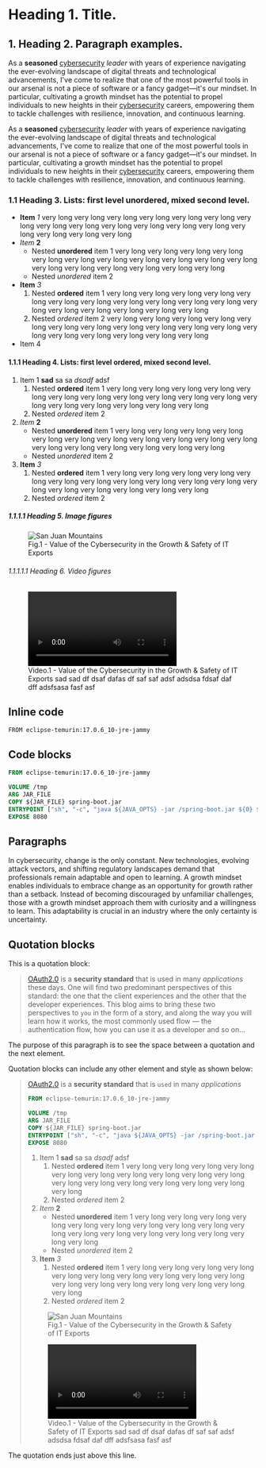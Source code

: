 # Heading 1. Title.

## 1. Heading 2. Paragraph examples.

As a **seasoned** [cybersecurity](https://en.wikipedia.org/wiki/Computer_security "Computer Security") _leader_ with years of experience navigating the ever-evolving landscape of digital
threats and technological advancements, I've come to realize that one of the most powerful tools in our arsenal is not a
piece of software or a fancy gadget—it's our mindset. In particular, cultivating a growth mindset has the potential to
propel individuals to new heights in their [cybersecurity](https://en.wikipedia.org/wiki/Computer_security "Computer Security") careers, empowering them to tackle challenges with resilience,
innovation, and continuous learning.

As a **seasoned** [cybersecurity](https://en.wikipedia.org/wiki/Computer_security "Computer Security") _leader_ with years of experience navigating the ever-evolving landscape of digital
threats and technological advancements, I've come to realize that one of the most powerful tools in our arsenal is not a
piece of software or a fancy gadget—it's our mindset. In particular, cultivating a growth mindset has the potential to
propel individuals to new heights in their [cybersecurity](https://en.wikipedia.org/wiki/Computer_security "Computer Security") careers, empowering them to tackle challenges with resilience,
innovation, and continuous learning.

### 1.1 Heading 3. Lists: first level unordered, mixed second level.

- **Item** _1_ very long very long very long very long very long very long very long very long very long very long very
  long very long very long very long very long very long very long
- _Item_ **2**
  - Nested **unordered** item 1 very long very long very long very long very long very long very long very long very
    long very long very long very long very long very long very long very long very long
  - Nested _unordered_ item 2
- **Item** _3_
  1. Nested **ordered** item 1 very long very long very long very long very long very long very long very long very
     long very long very long very long very long very long very long very long very long
  2. Nested _ordered_ item 2 very long very long very long very long very long very long very long very long very long
     very long very long very long very long very long very long very long very long
- Item 4

#### 1.1.1 Heading 4. Lists: first level ordered, mixed second level.

1. Item 1 **sad** sa sa _dsadf_ adsf
   1. Nested **ordered** item 1 very long very long very long very long very long very long very long very long very
      long very long very long very long very long very long very long very long very long
   2. Nested _ordered_ item 2
2. _Item_ **2**
   - Nested **unordered** item 1 very long very long very long very long very long very long very long very long very
     long very long very long very long very long very long very long very long very long
   - Nested _unordered_ item 2
3. **Item** _3_
   1. Nested **ordered** item 1 very long very long very long very long very long very long very long very long very
      long very long very long very long very long very long very long very long very long
   2. Nested _ordered_ item 2

##### 1.1.1.1 Heading 5. Image figures

<figure>
    <img src="/article/demo/images/featured-post.png" alt="San Juan Mountains">
    <figcaption>Fig.1 - Value of the Cybersecurity in the Growth & Safety of IT Exports</figcaption>
</figure>

###### 1.1.1.1.1 Heading 6. Video figures

<figure>
    <video src="https://convertiaback.com/wp-content/uploads/2024/10/home-casos-exito.mp4"></video>
    <figcaption>Video.1 - Value of the Cybersecurity in the Growth & Safety of IT Exports sad sad df dsaf dafas df saf saf adsf adsdsa fdsaf daf dff adsfsasa fasf asf</figcaption>
</figure>

## Inline code

`FROM eclipse-temurin:17.0.6_10-jre-jammy`

## Code blocks

```dockerfile
FROM eclipse-temurin:17.0.6_10-jre-jammy

VOLUME /tmp
ARG JAR_FILE
COPY ${JAR_FILE} spring-boot.jar
ENTRYPOINT ["sh", "-c", "java ${JAVA_OPTS} -jar /spring-boot.jar ${0} ${@}"]
EXPOSE 8080
```

## Paragraphs

In cybersecurity, change is the only constant. New technologies, evolving attack vectors, and shifting regulatory
landscapes demand that professionals remain adaptable and open to learning. A growth mindset enables individuals to
embrace change as an opportunity for growth rather than a setback. Instead of becoming discouraged by unfamiliar
challenges, those with a growth mindset approach them with curiosity and a willingness to learn. This adaptability is
crucial in an industry where the only certainty is uncertainty.

## Quotation blocks

This is a quotation block:

> [OAuth2.0](https://en.wikipedia.org/wiki/OAuth) is a **security standard** that is used in many _applications_ these days. One will find two predominant perspectives
> of this standard: the one that the client experiences and the other that the developer experiences. This blog aims to
> bring these two perspectives to `you` in the form of a story, and along the way you will learn how it works, the most
> commonly used flow — the authentication flow, how you can use it as a developer and so on…

The purpose of this paragraph is to see the space between a quotation and the next element.

Quotation blocks can include any other element and style as shown below:

> [OAuth2.0](https://en.wikipedia.org/wiki/OAuth) is a **security standard** that is `used` in many _applications_
>
> ```dockerfile
> FROM eclipse-temurin:17.0.6_10-jre-jammy
>
> VOLUME /tmp
> ARG JAR_FILE
> COPY ${JAR_FILE} spring-boot.jar
> ENTRYPOINT ["sh", "-c", "java ${JAVA_OPTS} -jar /spring-boot.jar ${0} ${@}"]
> EXPOSE 8080
> ```
>
> 1.  Item 1 **sad** sa sa _dsadf_ adsf
>     1.  Nested **ordered** item 1 very long very long very long very long very long very long very long very long very
>         long very long very long very long very long very long very long very long very long
>     2.  Nested _ordered_ item 2
> 2.  _Item_ **2**
>     - Nested **unordered** item 1 very long very long very long very long very long very long very long very long very
>       long very long very long very long very long very long very long very long very long
>     - Nested _unordered_ item 2
> 3.  **Item** _3_
>     1.  Nested **ordered** item 1 very long very long very long very long very long very long very long very long very
>         long very long very long very long very long very long very long very long very long
>     2.  Nested _ordered_ item 2
>
> <figure>
>    <img src="/article/demo/images/featured-post.png" alt="San Juan Mountains">
>    <figcaption>Fig.1 - Value of the Cybersecurity in the Growth & Safety of IT Exports</figcaption>
> </figure>
> <figure>
>    <video src="https://convertiaback.com/wp-content/uploads/2024/10/home-casos-exito.mp4"></video>
>    <figcaption>Video.1 - Value of the Cybersecurity in the Growth & Safety of IT Exports sad sad df dsaf dafas df saf saf adsf adsdsa fdsaf daf dff adsfsasa fasf asf</figcaption>
> </figure>

The quotation ends just above this line.
